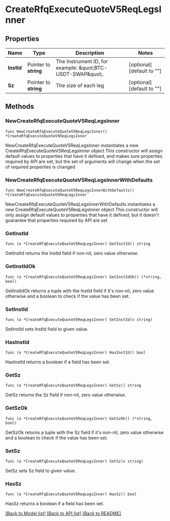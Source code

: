 # CreateRfqExecuteQuoteV5ReqLegsInner

## Properties

Name | Type | Description | Notes
------------ | ------------- | ------------- | -------------
**InstId** | Pointer to **string** | The Instrument ID, for example: \&quot;BTC-USDT-SWAP\&quot;. | [optional] [default to ""]
**Sz** | Pointer to **string** | The size of each leg | [optional] [default to ""]

## Methods

### NewCreateRfqExecuteQuoteV5ReqLegsInner

`func NewCreateRfqExecuteQuoteV5ReqLegsInner() *CreateRfqExecuteQuoteV5ReqLegsInner`

NewCreateRfqExecuteQuoteV5ReqLegsInner instantiates a new CreateRfqExecuteQuoteV5ReqLegsInner object
This constructor will assign default values to properties that have it defined,
and makes sure properties required by API are set, but the set of arguments
will change when the set of required properties is changed

### NewCreateRfqExecuteQuoteV5ReqLegsInnerWithDefaults

`func NewCreateRfqExecuteQuoteV5ReqLegsInnerWithDefaults() *CreateRfqExecuteQuoteV5ReqLegsInner`

NewCreateRfqExecuteQuoteV5ReqLegsInnerWithDefaults instantiates a new CreateRfqExecuteQuoteV5ReqLegsInner object
This constructor will only assign default values to properties that have it defined,
but it doesn't guarantee that properties required by API are set

### GetInstId

`func (o *CreateRfqExecuteQuoteV5ReqLegsInner) GetInstId() string`

GetInstId returns the InstId field if non-nil, zero value otherwise.

### GetInstIdOk

`func (o *CreateRfqExecuteQuoteV5ReqLegsInner) GetInstIdOk() (*string, bool)`

GetInstIdOk returns a tuple with the InstId field if it's non-nil, zero value otherwise
and a boolean to check if the value has been set.

### SetInstId

`func (o *CreateRfqExecuteQuoteV5ReqLegsInner) SetInstId(v string)`

SetInstId sets InstId field to given value.

### HasInstId

`func (o *CreateRfqExecuteQuoteV5ReqLegsInner) HasInstId() bool`

HasInstId returns a boolean if a field has been set.

### GetSz

`func (o *CreateRfqExecuteQuoteV5ReqLegsInner) GetSz() string`

GetSz returns the Sz field if non-nil, zero value otherwise.

### GetSzOk

`func (o *CreateRfqExecuteQuoteV5ReqLegsInner) GetSzOk() (*string, bool)`

GetSzOk returns a tuple with the Sz field if it's non-nil, zero value otherwise
and a boolean to check if the value has been set.

### SetSz

`func (o *CreateRfqExecuteQuoteV5ReqLegsInner) SetSz(v string)`

SetSz sets Sz field to given value.

### HasSz

`func (o *CreateRfqExecuteQuoteV5ReqLegsInner) HasSz() bool`

HasSz returns a boolean if a field has been set.


[[Back to Model list]](../README.md#documentation-for-models) [[Back to API list]](../README.md#documentation-for-api-endpoints) [[Back to README]](../README.md)


